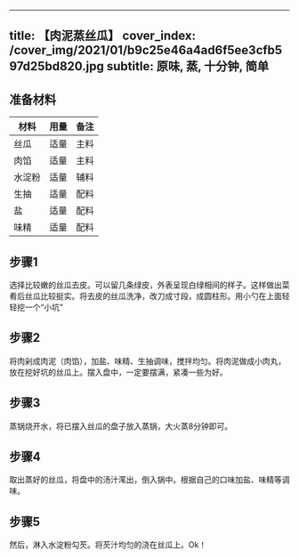 
---
title: 【肉泥蒸丝瓜】
cover_index: /cover_img/2021/01/b9c25e46a4ad6f5ee3cfb597d25bd820.jpg
subtitle: 原味, 蒸, 十分钟, 简单
---

## 准备材料

| 材料     | 用量 | 备注|
| ------- | ----- | --- |
| 丝瓜 | 适量| 主料 |
| 肉馅 | 适量| 主料 |
| 水淀粉 | 适量| 辅料 |
| 生抽 | 适量| 配料 |
| 盐 | 适量| 配料 |
| 味精 | 适量| 配料 |

## 步骤1

选择比较嫩的丝瓜去皮。可以留几条绿皮，外表呈现白绿相间的样子。这样做出菜肴后丝瓜比较挺实。将去皮的丝瓜洗净，改刀成寸段，成圆柱形。用小勺在上面轻轻挖一个“小坑”

## 步骤2

将肉剁成肉泥（肉馅），加盐、味精、生抽调味，搅拌均匀。将肉泥做成小肉丸，放在挖好坑的丝瓜上。摆入盘中，一定要摆满，紧凑一些为好。

## 步骤3

蒸锅烧开水，将已摆入丝瓜的盘子放入蒸锅，大火蒸8分钟即可。

## 步骤4

取出蒸好的丝瓜，将盘中的汤汁滗出，倒入锅中。根据自己的口味加盐、味精等调味。

## 步骤5

然后，淋入水淀粉勾芡。将芡汁均匀的浇在丝瓜上。Ok！

